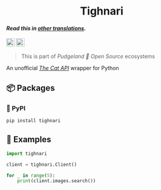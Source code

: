 <h1 align="center">
    Tighnari
</h1>

#### _Read this in [other translations](translation/translations.md)._

<kbd>[<img title="Русский язык" alt="Русский язык" src="https://cdn.staticaly.com/gh/hjnilsson/country-flags/master/svg/ru.svg" width="22">](translation/README.ru.md)</kbd>
<kbd>[<img title="Українська" alt="Українська" src="https://cdn.staticaly.com/gh/hjnilsson/country-flags/master/svg/ua.svg" width="22">](translation/README.ua.md)</kbd>

> This is part of _Pudgeland 💖 Open Source_ ecosystems

An unofficial [_The Cat API_](https://thecatapi.com) wrapper for Python

## 📦 Packages

### 🐍 PyPI

```sh
pip install tighnari
```

## 🔎 Examples

```py
import tighnari

client = tighnari.Client()

for _ in range(5):
    print(client.images.search())
```
